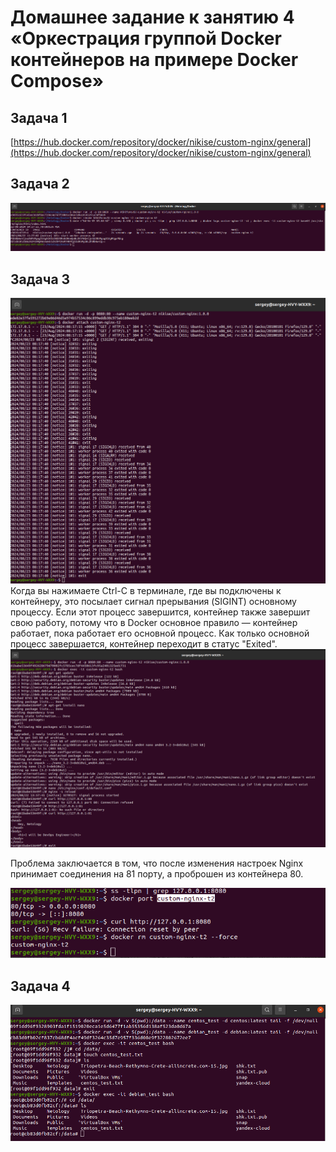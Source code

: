 # Домашнее задание к занятию 4 «Оркестрация группой Docker контейнеров на примере Docker Compose»

## Задача 1

[https://hub.docker.com/repository/docker/nikise/custom-nginx/general](https://hub.docker.com/repository/docker/nikise/custom-nginx/general)

## Задача 2

![task2](https://github.com/SeNike/Study_24/blob/main/02.Docker/task2.png)

## Задача 3
![task3-0.png](https://github.com/SeNike/Study_24/blob/main/02.Docker/task3.0.png)
Когда вы нажимаете Ctrl-C в терминале, где вы подключены к контейнеру, это посылает сигнал прерывания (SIGINT) основному процессу. Если этот процесс завершится, контейнер также завершит свою работу, потому что в Docker основное правило — контейнер работает, пока работает его основной процесс. Как только основной процесс завершается, контейнер переходит в статус "Exited".
![task3-1.png](https://github.com/SeNike/Study_24/blob/main/02.Docker/task3.1.png)

Проблема заключается в том, что после изменения настроек Nginx принимает соединения на 81 порту, а проброшен из контейнера 80.

![task3-2.png](https://github.com/SeNike/Study_24/blob/main/02.Docker/task3.2.png)

## Задача 4

![task4](https://github.com/SeNike/Study_24/blob/main/02.Docker/task4.png)
